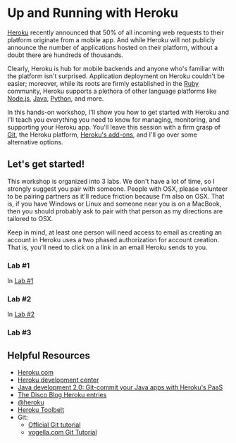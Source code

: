 # Up and Running with Heroku


[Heroku](http://www.heroku.com/) recently announced that 50% of all incoming web requests to their platform originate from a mobile app. And while Heroku will not publicly announce the number of applications hosted on their platform, without a doubt there are hundreds of thousands. 

Clearly, Heroku is hub for mobile backends and anyone who's familiar with the platform isn't surprised. Application deployment on Heroku couldn't be easier; moreover, while its roots are firmly established in the [Ruby](http://www.ruby-lang.org/en/) community, Heroku supports a plethora of other language platforms like [Node.js](http://nodejs.org/), [Java](http://www.java.com/en/), [Python](http://www.python.org/), and more. 

In this hands-on workshop, I'll show you how to get started with Heroku and I'll teach you everything you need to know for managing, monitoring, and supporting your Heroku app. You'll leave this session with a firm grasp of [Git](http://git-scm.com/), the Heroku platform, [Heroku's add-ons](https://addons.heroku.com/), and I'll go over some alternative options. 


## Let's get started! 

This workshop is organized into 3 labs. We don't have a lot of time, so I strongly suggest you pair with someone. People with OSX, please volunteer to be pairing partners as it'll reduce friction because I'm also on OSX. That is, if you have Windows or Linux and someone near you is on a MacBook, then you should probably ask to pair with that person as my directions are tailored to OSX. 

Keep in mind, at least one person will need access to email as creating an account in Heroku uses a two phased authorization for account creation. That is, you'll need to click on a link in an email Heroku sends to you.

### Lab #1

In [Lab #1](/labs/lab_1/README.md)


### Lab #2

In [Lab #2](/labs/lab_2/README.md)

### Lab #3



## Helpful Resources
  
  * [Heroku.com](http://www.heroku.com/)
  * [Heroku development center](https://devcenter.heroku.com/)
  * [Java development 2.0: Git-commit your Java apps with Heroku's PaaS](http://www.ibm.com/developerworks/library/j-javadev2-21/)
  * [The Disco Blog Heroku entries](http://thediscoblog.com/blog/categories/heroku/)
  * [@heroku](https://twitter.com/heroku)
  * [Heroku Toolbelt](https://toolbelt.heroku.com/)
  * Git:
    * [Official Git tutorial](http://git-scm.com/docs/gittutorial)
    * [vogella.com Git Tutorial](http://vogella.com/articles/Git/)
